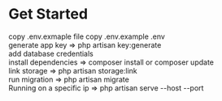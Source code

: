 
<h1>
Get Started     
</h1>
copy .env.exmaple file copy .env.example .env <br>
generate app key => php artisan key:generate <br>
add database credentials <br>
install dependencies => composer install or composer update <br>
link storage => php artisan storage:link <br>
run migration => php artisan migrate <br>
Running on a specific ip => php artisan serve --host <YOUR_IP> --port <YOUR_PORT> 
